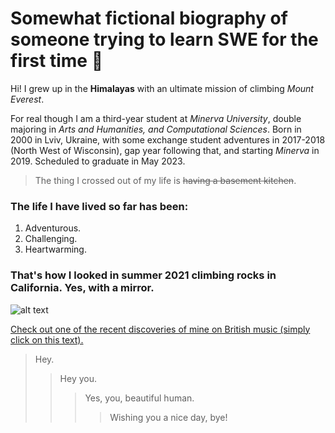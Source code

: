 # Somewhat fictional biography of someone trying to learn SWE for the first time 🥳
Hi! I grew up in the **Himalayas** with an ultimate mission of climbing _Mount Everest_.

For real though I am a third-year student at *Minerva University*, double majoring in *Arts and Humanities, and Computational Sciences*. Born in 2000 in Lviv, Ukraine, with some exchange student adventures in 2017-2018 (North West of Wisconsin), gap year following that, and starting *Minerva* in 2019. Scheduled to graduate in May 2023.

> The thing I crossed out of my life is ~~having a basement kitchen~~.

### The life I have lived so far has been:
1. Adventurous.
2. Challenging.
3. Heartwarming.

### That's how I looked in summer 2021 climbing rocks in California. Yes, with a mirror.

![alt text][avatar]

[avatar]: https://github.com/minerva-university/cs162-test/blob/andriy-kashyrskyy/git_photo.jpeg "Me, photographed."

[Check out one of the recent discoveries of mine on British music (simply click on this text).][ref]

[ref]: https://www.youtube.com/watch?v=FSjvlnneEto

> Hey.
>> Hey you.
>>> Yes, you, beautiful human. 
>>>> Wishing you a nice day, bye!
